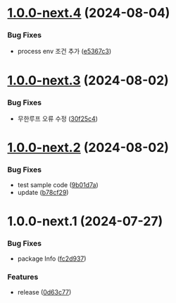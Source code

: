 # [1.0.0-next.4](https://github.com/jl917/babel-plugin-add-optional-chaining/compare/v1.0.0-next.3...v1.0.0-next.4) (2024-08-04)


### Bug Fixes

* process env 조건 추가 ([e5367c3](https://github.com/jl917/babel-plugin-add-optional-chaining/commit/e5367c3fa6251bb6ca5ea51fe22cd999c6541880))

# [1.0.0-next.3](https://github.com/jl917/babel-plugin-add-optional-chaining/compare/v1.0.0-next.2...v1.0.0-next.3) (2024-08-02)


### Bug Fixes

* 무한루프 오류 수정 ([30f25c4](https://github.com/jl917/babel-plugin-add-optional-chaining/commit/30f25c4208c0adf0938c97ce013d22bb6f65b813))

# [1.0.0-next.2](https://github.com/jl917/babel-plugin-add-optional-chaining/compare/v1.0.0-next.1...v1.0.0-next.2) (2024-08-02)


### Bug Fixes

* test sample code ([9b01d7a](https://github.com/jl917/babel-plugin-add-optional-chaining/commit/9b01d7a2addab05009f70dec7d360583ecd813e7))
* update ([b78cf29](https://github.com/jl917/babel-plugin-add-optional-chaining/commit/b78cf294a4fd1253c7cdc8ae09d48c96cc9bc5b5))

# 1.0.0-next.1 (2024-07-27)


### Bug Fixes

* package Info ([fc2d937](https://github.com/jl917/babel-plugin-add-optional-chaining/commit/fc2d937907037c99ba4dbe879882e83eb5ae03cb))


### Features

* release ([0d63c77](https://github.com/jl917/babel-plugin-add-optional-chaining/commit/0d63c770f70b27e365f9a4050a7f80a4018ae143))

